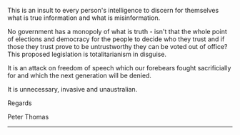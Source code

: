 This is an insult to every person's intelligence to discern for themselves what is true information and what is misinformation.

No government has a monopoly of what is truth - isn't that the whole point of elections and democracy for the people to decide
who they trust and if those they trust prove to be untrustworthy they can be voted out of office? This proposed legislation is
totalitarianism in disguise.

It is an attack on freedom of speech which our forebears fought sacrificially for and which the next generation will be denied.

It is unnecessary, invasive and unaustralian.

Regards

Peter Thomas


-----


